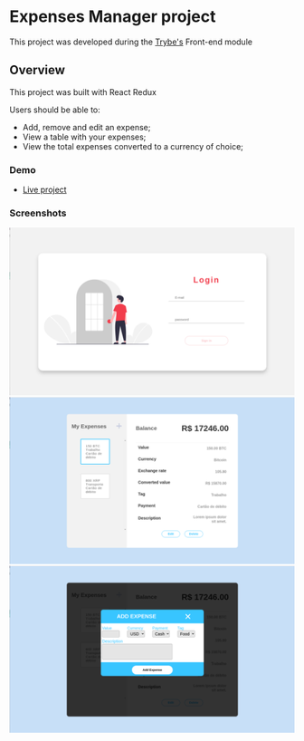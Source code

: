 # Expenses Manager project

This project was developed during the [Trybe's](https://www.betrybe.com/) Front-end module

## Overview

This project was built with React Redux

Users should be able to:

- Add, remove and edit an expense;
- View a table with your expenses;
- View the total expenses converted to a currency of choice;

### Demo
- [Live project](https://vinicius-expenses-manager.vercel.app/)

### Screenshots
<img src="rdm1.png" alt="login" width="600"/>
<img src="rdm2.png" alt="wallet" width="600"/>
<img src="rdm3.png" alt="add expense" width="600"/>
